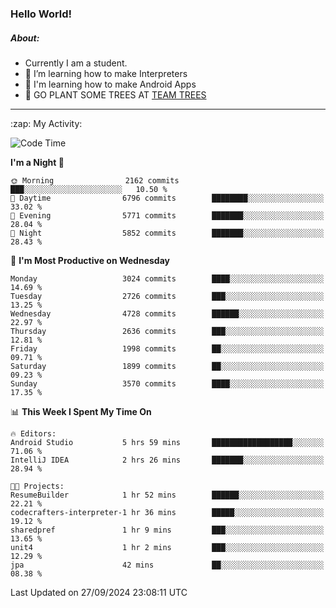 ### Hello World!

##### About:
- Currently I am a student.
- 🌱 I’m learning how to make Interpreters
- 🌱 I'm learning how to make Android Apps
- 🌱 GO PLANT SOME TREES AT [TEAM TREES](https://teamtrees.org/)

---
  <summary>:zap: My Activity:</summary>
  
<!--START_SECTION:waka-->
![Code Time](http://img.shields.io/badge/Code%20Time-1%2C480%20hrs%2055%20mins-blue)

**I'm a Night 🦉** 

```text
🌞 Morning                2162 commits        ███░░░░░░░░░░░░░░░░░░░░░░   10.50 % 
🌆 Daytime                6796 commits        ████████░░░░░░░░░░░░░░░░░   33.02 % 
🌃 Evening                5771 commits        ███████░░░░░░░░░░░░░░░░░░   28.04 % 
🌙 Night                  5852 commits        ███████░░░░░░░░░░░░░░░░░░   28.43 % 
```
📅 **I'm Most Productive on Wednesday** 

```text
Monday                   3024 commits        ████░░░░░░░░░░░░░░░░░░░░░   14.69 % 
Tuesday                  2726 commits        ███░░░░░░░░░░░░░░░░░░░░░░   13.25 % 
Wednesday                4728 commits        ██████░░░░░░░░░░░░░░░░░░░   22.97 % 
Thursday                 2636 commits        ███░░░░░░░░░░░░░░░░░░░░░░   12.81 % 
Friday                   1998 commits        ██░░░░░░░░░░░░░░░░░░░░░░░   09.71 % 
Saturday                 1899 commits        ██░░░░░░░░░░░░░░░░░░░░░░░   09.23 % 
Sunday                   3570 commits        ████░░░░░░░░░░░░░░░░░░░░░   17.35 % 
```


📊 **This Week I Spent My Time On** 

```text
🔥 Editors: 
Android Studio           5 hrs 59 mins       ██████████████████░░░░░░░   71.06 % 
IntelliJ IDEA            2 hrs 26 mins       ███████░░░░░░░░░░░░░░░░░░   28.94 % 

🐱‍💻 Projects: 
ResumeBuilder            1 hr 52 mins        ██████░░░░░░░░░░░░░░░░░░░   22.21 % 
codecrafters-interpreter-1 hr 36 mins        █████░░░░░░░░░░░░░░░░░░░░   19.12 % 
sharedpref               1 hr 9 mins         ███░░░░░░░░░░░░░░░░░░░░░░   13.65 % 
unit4                    1 hr 2 mins         ███░░░░░░░░░░░░░░░░░░░░░░   12.29 % 
jpa                      42 mins             ██░░░░░░░░░░░░░░░░░░░░░░░   08.38 % 
```


 Last Updated on 27/09/2024 23:08:11 UTC
<!--END_SECTION:waka-->

